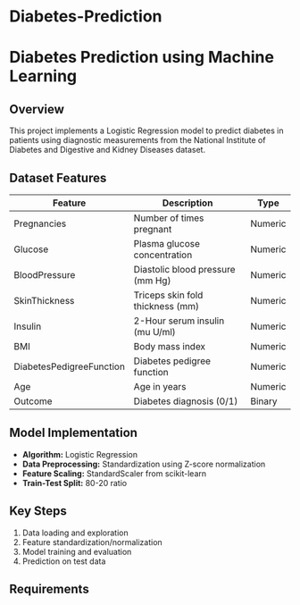 # Diabetes-Prediction
# Diabetes Prediction using Machine Learning

## Overview
This project implements a Logistic Regression model to predict diabetes in patients using diagnostic measurements from the National Institute of Diabetes and Digestive and Kidney Diseases dataset.

## Dataset Features
| Feature | Description | Type |
|---------|-------------|------|
| Pregnancies | Number of times pregnant | Numeric |
| Glucose | Plasma glucose concentration | Numeric |
| BloodPressure | Diastolic blood pressure (mm Hg) | Numeric |
| SkinThickness | Triceps skin fold thickness (mm) | Numeric |
| Insulin | 2-Hour serum insulin (mu U/ml) | Numeric |
| BMI | Body mass index | Numeric |
| DiabetesPedigreeFunction | Diabetes pedigree function | Numeric |
| Age | Age in years | Numeric |
| Outcome | Diabetes diagnosis (0/1) | Binary |

## Model Implementation
- **Algorithm:** Logistic Regression
- **Data Preprocessing:** Standardization using Z-score normalization
- **Feature Scaling:** StandardScaler from scikit-learn
- **Train-Test Split:** 80-20 ratio

## Key Steps
1. Data loading and exploration
2. Feature standardization/normalization
3. Model training and evaluation
4. Prediction on test data

## Requirements

